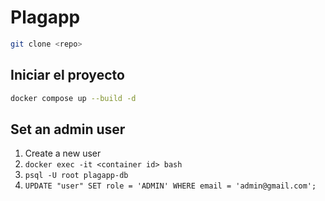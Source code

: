 # Plagapp


```bash
git clone <repo>
```

## Iniciar el proyecto
```bash
docker compose up --build -d
```

## Set an admin user

1. Create a new user
2. ```docker exec -it <container id> bash```
3. ```psql -U root plagapp-db```
4. ```UPDATE "user" SET role = 'ADMIN' WHERE email = 'admin@gmail.com';```
